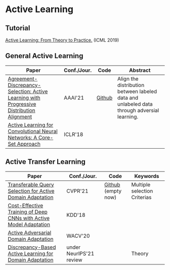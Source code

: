 # Active Learning

## Tutorial
[Active Learning: From Theory to Practice.](https://icml.cc/Conferences/2019/ScheduleMultitrack?event=4341) (ICML 2019)

## General Active Learning

|  Paper   | Conf./Jour.  | Code | Abstract |
|  ----  | ----  | --- | --- |
| [Agreement-Discrepancy-Selection: Active Learning with Progressive Distribution Alignment](https://www.aaai.org/AAAI21Papers/AAAI-286.FuM.pdf)  | AAAI'21 |[Github](https://github.com/fumengying19/AAAI21-ADS/tree/code) | Align the distribution between labeled data and unlabeled data through adversial learning. |
|[Active Learning for Convolutional Neural Networks: A Core-Set Approach](https://arxiv.org/abs/1708.00489)| ICLR'18||
## Active Transfer Learning

|  Paper   | Conf./Jour.  | Code | Keywords|
|  ----  | ----  | --- | --- |
| [Transferable Query Selection for Active Domain Adaptation](https://openaccess.thecvf.com/content/CVPR2021/html/Fu_Transferable_Query_Selection_for_Active_Domain_Adaptation_CVPR_2021_paper.html)  | CVPR'21 | [Github](https://github.com/thuml/Transferable-Query-Selection) (empty now) | Multiple selection Criterias |
| [Cost-Effective Training of Deep CNNs with Active Model Adaptation](https://dl.acm.org/doi/pdf/10.1145/3219819.3220026)| KDD'18 | |
| [Active Adversarial Domain Adaptation](https://openaccess.thecvf.com/content_WACV_2020/html/Su_Active_Adversarial_Domain_Adaptation_WACV_2020_paper.html) | WACV'20|||
| [Discrepancy-Based Active Learning for Domain Adaptation](https://arxiv.org/pdf/2103.03757.pdf)| under NeurIPS'21 review| | Theory|
